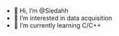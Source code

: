 - 👋 Hi, I’m @Siedahh
- 👀 I’m interested in data acquisition
- 🌱 I’m currently learning C/C++

<!---
Siedahh/Siedahh is a ✨ special ✨ repository because its `README.md` (this file) appears on your GitHub profile.
You can click the Preview link to take a look at your changes.
--->
